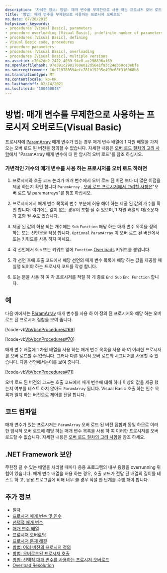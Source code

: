 ```yaml
---
description: '자세한 정보: 방법: 매개 변수를 무제한으로 사용 하는 프로시저 오버 로드 (Visual Basic)'
title: '방법: 매개 변수를 무제한으로 사용하는 프로시저 오버로드'
ms.date: 07/20/2015
helpviewer_keywords:
- procedures [Visual Basic], parameters
- procedure overloading [Visual Basic], indefinite number of parameters
- procedures [Visual Basic], defining
- Visual Basic code, procedures
- procedure parameters
- procedures [Visual Basic], overloading
- procedures [Visual Basic], multiple versions
ms.assetid: c7042de2-2422-4039-94e8-ac298896af69
ms.openlocfilehash: 97e391c2981760e012d56e1f93c24eb60ce3ebfe
ms.sourcegitcommit: 10e719780594efc781b15295e499c66f316068b8
ms.translationtype: MT
ms.contentlocale: ko-KR
ms.lasthandoff: 02/14/2021
ms.locfileid: "100460048"
---
```

# <a name="how-to-overload-a-procedure-that-takes-an-indefinite-number-of-parameters-visual-basic"></a>방법: 매개 변수를 무제한으로 사용하는 프로시저 오버로드(Visual Basic)

프로시저에 [ParamArray](../../../language-reference/modifiers/paramarray.md) 매개 변수가 있는 경우 매개 변수 배열에 1 차원 배열을 가져오는 오버 로드 된 버전을 정의할 수 없습니다. 자세한 내용은 [오버 로드 절차의 고려 사항](./considerations-in-overloading-procedures.md)에서 "ParamArray 매개 변수에 대 한 암시적 오버 로드"를 참조 하십시오.  
  
### <a name="to-overload-a-procedure-that-takes-a-variable-number-of-parameters"></a>가변적인 개수의 매개 변수를 사용 하는 프로시저를 오버 로드 하려면  
  
1. 프로시저와 호출 코드 논리가 매개 변수에서 오버 로드 된 버전 보다 더 많은 이점을 제공 하는지 확인 합니다 `ParamArray` . [오버 로드 프로시저에서 고려할 사항은](./considerations-in-overloading-procedures.md)"오버 로드 및 paramarrays"를 참조 하십시오.  
  
2. 프로시저에서 매개 변수 목록의 변수 부분에 허용 해야 하는 제공 된 값의 개수를 확인 합니다. 여기에는 값이 없는 경우이 포함 될 수 있으며, 1 차원 배열의 대/소문자가 포함 될 수도 있습니다.  
  
3. 제공 된 값의 허용 되는 개수에는 `Sub` `Function` 해당 하는 매개 변수 목록을 정의 하는 또는 선언문을 작성 합니다. `Optional` `ParamArray` 이 오버 로드 된 버전에서 또는 키워드를 사용 하지 마세요.  
  
4. 각 선언에서 `Sub` 또는 키워드 앞에 `Function` [Overloads](../../../language-reference/modifiers/overloads.md) 키워드를 붙입니다.  
  
5. 각 선언 후에 호출 코드에서 해당 선언의 매개 변수 목록에 해당 하는 값을 제공할 때 실행 되어야 하는 프로시저 코드를 작성 합니다.  
  
6. 또는 문을 사용 하 여 각 프로시저를 적절 하 게 종료 `End Sub` `End Function` 합니다.  
  
## <a name="example"></a>예  

 다음 예에서는 [ParamArray](../../../language-reference/modifiers/paramarray.md) 매개 변수를 사용 하 여 정의 된 프로시저와 해당 하는 오버 로드 된 프로시저 집합을 보여 줍니다.  
  
 [!code-vb[VbVbcnProcedures#69](~/samples/snippets/visualbasic/VS_Snippets_VBCSharp/VbVbcnProcedures/VB/Class1.vb#69)]  
  
 [!code-vb[VbVbcnProcedures#70](~/samples/snippets/visualbasic/VS_Snippets_VBCSharp/VbVbcnProcedures/VB/Class1.vb#70)]  
  
 매개 변수 배열에 1 차원 배열을 사용 하는 매개 변수 목록을 사용 하 여 이러한 프로시저를 오버 로드할 수 없습니다. 그러나 다른 암시적 오버 로드의 시그니처를 사용할 수 있습니다. 다음 선언에서는이를 보여 줍니다.  
  
 [!code-vb[VbVbcnProcedures#71](~/samples/snippets/visualbasic/VS_Snippets_VBCSharp/VbVbcnProcedures/VB/Class1.vb#71)]  
  
 오버 로드 된 버전의 코드는 호출 코드에서 매개 변수에 대해 하나 이상의 값을 제공 했는지 여부를 테스트 하지 않아도 `ParamArray` 됩니다. Visual Basic 호출 하는 인수 목록과 일치 하는 버전으로 제어를 전달 합니다.  
  
## <a name="compile-the-code"></a>코드 컴파일  

 매개 변수가 있는 프로시저는 `ParamArray` 오버 로드 된 버전 집합과 동일 하므로 이러한 암시적 오버 로드에 해당 하는 매개 변수 목록을 사용 하 여 이러한 프로시저를 오버 로드할 수 없습니다. 자세한 내용은 [오버 로드 절차의 고려 사항](./considerations-in-overloading-procedures.md)을 참조 하세요.  
  
## <a name="net-framework-security"></a>.NET Framework 보안  

 무한정 클 수 있는 배열을 처리할 때마다 응용 프로그램의 내부 용량을 overrunning 위험이 있습니다. 매개 변수 배열을 허용 하는 경우, 호출 코드가 전달 된 배열의 길이를 테스트 하 고, 응용 프로그램에 비해 너무 클 경우 적절 한 단계를 수행 해야 합니다.  
  
## <a name="see-also"></a>추가 정보

- [절차](./index.md)
- [프로시저 매개 변수 및 인수](./procedure-parameters-and-arguments.md)
- [선택적 매개 변수](./optional-parameters.md)
- [매개 변수 배열](./parameter-arrays.md)
- [프로시저 오버로딩](./procedure-overloading.md)
- [프로시저 문제 해결](./troubleshooting-procedures.md)
- [방법: 여러 버전의 프로시저 정의](./how-to-define-multiple-versions-of-a-procedure.md)
- [방법: 오버로드된 프로시저 호출](./how-to-call-an-overloaded-procedure.md)
- [방법: 선택적 매개 변수를 사용하는 프로시저 오버로드](./how-to-overload-a-procedure-that-takes-optional-parameters.md)
- [Overload Resolution](./overload-resolution.md)
